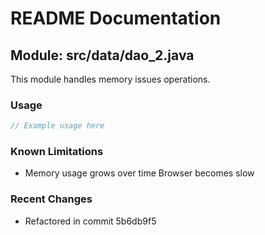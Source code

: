 # README Documentation

## Module: src/data/dao_2.java

This module handles memory issues operations.

### Usage

```javascript
// Example usage here
```

### Known Limitations

- Memory usage grows over time Browser becomes slow

### Recent Changes

- Refactored in commit 5b6db9f5
